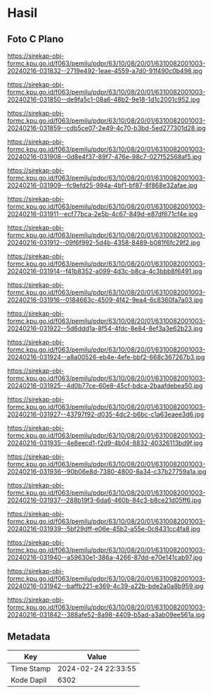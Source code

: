 # Hasil

## Foto C Plano

https://sirekap-obj-formc.kpu.go.id/f063/pemilu/pdpr/63/10/08/20/01/6310082001003-20240216-031832--2719e492-1eae-4559-a7d0-91f490c0b498.jpg

https://sirekap-obj-formc.kpu.go.id/f063/pemilu/pdpr/63/10/08/20/01/6310082001003-20240216-031850--de9fa5c1-08a6-48b2-9e18-1d1c2001c952.jpg

https://sirekap-obj-formc.kpu.go.id/f063/pemilu/pdpr/63/10/08/20/01/6310082001003-20240216-031859--cdb5ce07-2e49-4c70-b3bd-5ed277301d28.jpg

https://sirekap-obj-formc.kpu.go.id/f063/pemilu/pdpr/63/10/08/20/01/6310082001003-20240216-031908--0d8e4f37-89f7-476e-98c7-027f52568af5.jpg

https://sirekap-obj-formc.kpu.go.id/f063/pemilu/pdpr/63/10/08/20/01/6310082001003-20240216-031909--fc9efd25-994a-4bf1-bf87-8f868e32afae.jpg

https://sirekap-obj-formc.kpu.go.id/f063/pemilu/pdpr/63/10/08/20/01/6310082001003-20240216-031911--ecf77bca-2e5b-4c67-849d-e87df671cf4e.jpg

https://sirekap-obj-formc.kpu.go.id/f063/pemilu/pdpr/63/10/08/20/01/6310082001003-20240216-031912--09f6f992-5d4b-4358-8489-b081f6fc29f2.jpg

https://sirekap-obj-formc.kpu.go.id/f063/pemilu/pdpr/63/10/08/20/01/6310082001003-20240216-031914--f41b8352-a099-4d3c-b8ca-4c3bbb8f6491.jpg

https://sirekap-obj-formc.kpu.go.id/f063/pemilu/pdpr/63/10/08/20/01/6310082001003-20240216-031916--0184663c-4509-4f42-9ea4-6c8360fa7a03.jpg

https://sirekap-obj-formc.kpu.go.id/f063/pemilu/pdpr/63/10/08/20/01/6310082001003-20240216-031922--5d6ddd1a-8f54-4fdc-8e84-8ef3a3e62b23.jpg

https://sirekap-obj-formc.kpu.go.id/f063/pemilu/pdpr/63/10/08/20/01/6310082001003-20240216-031924--a8a00526-eb4e-4efe-bbf2-668c367267b3.jpg

https://sirekap-obj-formc.kpu.go.id/f063/pemilu/pdpr/63/10/08/20/01/6310082001003-20240216-031925--4d0b77ce-60e8-45cf-bdca-2baafdebea50.jpg

https://sirekap-obj-formc.kpu.go.id/f063/pemilu/pdpr/63/10/08/20/01/6310082001003-20240216-031927--43797f92-d035-4dc2-b6bc-c1a63eaee3d6.jpg

https://sirekap-obj-formc.kpu.go.id/f063/pemilu/pdpr/63/10/08/20/01/6310082001003-20240216-031935--4e8eecd1-f2d9-4b04-8832-40326113bd9f.jpg

https://sirekap-obj-formc.kpu.go.id/f063/pemilu/pdpr/63/10/08/20/01/6310082001003-20240216-031936--90b06e8d-7380-4800-8a34-c37b27759a1a.jpg

https://sirekap-obj-formc.kpu.go.id/f063/pemilu/pdpr/63/10/08/20/01/6310082001003-20240216-031937--288b19f3-6da6-460b-84c3-b8ce21d05ff6.jpg

https://sirekap-obj-formc.kpu.go.id/f063/pemilu/pdpr/63/10/08/20/01/6310082001003-20240216-031939--5bf29dff-e06e-45b2-a55e-0c8431cc4fa8.jpg

https://sirekap-obj-formc.kpu.go.id/f063/pemilu/pdpr/63/10/08/20/01/6310082001003-20240216-031940--a59630e1-386a-4266-87dd-e70e141cab97.jpg

https://sirekap-obj-formc.kpu.go.id/f063/pemilu/pdpr/63/10/08/20/01/6310082001003-20240216-031942--baffb221-e369-4c39-a22b-bde2a0a8b959.jpg

https://sirekap-obj-formc.kpu.go.id/f063/pemilu/pdpr/63/10/08/20/01/6310082001003-20240216-031842--388afe52-8a98-4409-b5ad-a3ab09ee561a.jpg


## Metadata

| Key        | Value               |
| ---------- | ------------------- |
| Time Stamp | 2024-02-24 22:33:55 |
| Kode Dapil | 6302                |



